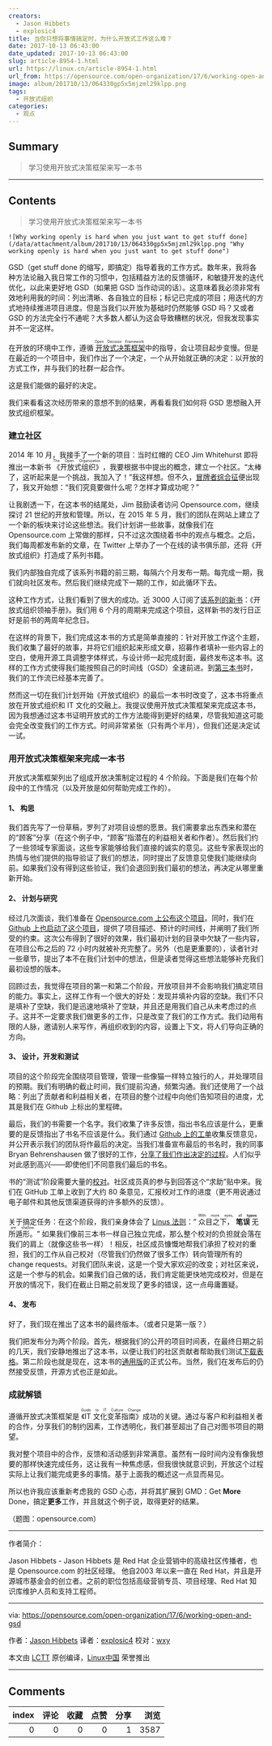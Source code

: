 ```yaml
---
creators:
  - Jason Hibbets
  - explosic4
title: 当你只想将事情搞定时，为什么开放式工作这么难？
date: 2017-10-13 06:43:00
date_updated: 2017-10-13 06:43:00
slug: article-8954-1.html
url: https://linux.cn/article-8954-1.html
url_from: https://opensource.com/open-organization/17/6/working-open-and-gsd
image: album/201710/13/064330gp5x5mjzml29klpp.png
tags:
  - 开放式组织
categories:
  - 观点
---
```


## Summary

> 学习使用开放式决策框架来写一本书

***

<!-- more -->

## Contents

> 
> 学习使用开放式决策框架来写一本书
> 
> 
> 

`![Why working openly is hard when you just want to get stuff done](/data/attachment/album/201710/13/064330gp5x5mjzml29klpp.png "Why working openly is hard when you just want to get stuff done")`

GSD（get stuff done 的缩写，即搞定）指导着我的工作方式。数年来，我将各种方法论融入我日常工作的习惯中，包括精益方法的反馈循环，和敏捷开发的迭代优化，以此来更好地 GSD（如果把 GSD 当作动词的话）。这意味着我必须非常有效地利用我的时间：列出清晰、各自独立的目标；标记已完成的项目；用迭代的方式地持续推进项目进度。但是当我们以开放为基础时仍然能够 GSD 吗？又或者 GSD 的方法完全行不通呢？大多数人都认为这会导致糟糕的状况，但我发现事实并不一定这样。

在开放的环境中工作，遵循<ruby> <a href="https://opensource.com/open-organization/resources/open-decision-framework">  开放式决策框架 </a> <rt>  Open Decision Framework </rt></ruby>中的指导，会让项目起步变慢。但是在最近的一个项目中，我们作出了一个决定，一个从开始就正确的决定：以开放的方式工作，并与我们的社群一起合作。

这是我们能做的最好的决定。

我们来看看这次经历带来的意想不到的结果，再看看我们如何将 GSD 思想融入开放式组织框架。

### 建立社区

2014 年 10 月，我接手了一个新的项目：当时红帽的 CEO Jim Whitehurst 即将推出一本新书<ruby> 《开放式组织》 <rt>  The Open Organization </rt></ruby>，我要根据书中提出的概念，建立一个社区。“太棒了，这听起来是一个挑战，我加入了！”我这样想。但不久，[冒牌者综合征](https://opensource.com/open-organization/17/5/team-impostor-syndrome)便出现了，我又开始想：“我们究竟要做什么呢？怎样才算成功呢？”

让我剧透一下，在这本书的结尾处，Jim 鼓励读者访问 Opensource.com，继续探讨 21 世纪的开放和管理。所以，在 2015 年 5 月，我们的团队在网站上建立了一个新的板块来讨论这些想法。我们计划讲一些故事，就像我们在 Opensource.com 上常做的那样，只不过这次围绕着书中的观点与概念。之后，我们每周都发布新的文章，在 Twitter 上举办了一个在线的读书俱乐部，还将《开放式组织》打造成了系列书籍。

我们内部独自完成了该系列书籍的前三期，每隔六个月发布一期。每完成一期，我们就向社区发布。然后我们继续完成下一期的工作，如此循环下去。

这种工作方式，让我们看到了很大的成功。近 3000 人订阅了[该系列的新书](https://opensource.com/open-organization/resources/leaders-manual)：《开放式组织领袖手册》。我们用 6 个月的周期来完成这个项目，这样新书的发行日正好是前书的两周年纪念日。

在这样的背景下，我们完成这本书的方式是简单直接的：针对开放工作这个主题，我们收集了最好的故事，并将它们组织起来形成文章，招募作者填补一些内容上的空白，使用开源工具调整字体样式，与设计师一起完成封面，最终发布这本书。这样的工作方式使得我们能按照自己的时间线（GSD）全速前进。到[第三本书](https://opensource.com/open-organization/resources/leaders-manual)时，我们的工作流已经基本完善了。

然而这一切在我们计划开始《开放式组织》的最后一本书时改变了，这本书将重点放在开放式组织和 IT 文化的交融上。我提议使用开放式决策框架来完成这本书，因为我想通过这本书证明开放式的工作方法能得到更好的结果，尽管我知道这可能会完全改变我们的工作方式。时间非常紧张（只有两个半月），但我们还是决定试一试。

### 用开放式决策框架来完成一本书

开放式决策框架列出了组成开放决策制定过程的 4 个阶段。下面是我们在每个阶段中的工作情况（以及开放是如何帮助完成工作的）。

#### 1、 构思

我们首先写了一份草稿，罗列了对项目设想的愿景。我们需要拿出东西来和潜在的“顾客”分享（在这个例子中，“顾客”指潜在的利益相关者和作者）。然后我们约了一些领域专家面谈，这些专家能够给我们直接的诚实的意见。这些专家表现出的热情与他们提供的指导验证了我们的想法，同时提出了反馈意见使我们能继续向前。如果我们没有得到这些验证，我们会退回到我们最初的想法，再决定从哪里重新开始。

#### 2、 计划与研究

经过几次面谈，我们准备在 [Opensource.com 上公布这个项目](https://opensource.com/open-organization/17/3/announcing-it-culture-book)。同时，我们在 [Github 上也启动了这个项目](https://github.com/open-organization-ambassadors/open-org-it-culture)，提供了项目描述、预计的时间线，并阐明了我们所受的约束。这次公布得到了很好的效果，我们最初计划的目录中欠缺了一些内容，在项目公布之后的 72 小时内就被补充完整了。另外（也是更重要的），读者针对一些章节，提出了本不在我们计划中的想法，但是读者觉得这些想法能够补充我们最初设想的版本。

回顾过去，我觉得在项目的第一和第二个阶段，开放项目并不会影响我们搞定项目的能力。事实上，这样工作有一个很大的好处：发现并填补内容的空缺。我们不只是填补了空缺，我们是迅速地填补了空缺，并且还是用我们自己从未考虑过的点子。这并不一定要求我们做更多的工作，只是改变了我们的工作方式。我们动用有限的人脉，邀请别人来写作，再组织收到的内容，设置上下文，将人们导向正确的方向。

#### 3、 设计，开发和测试

项目的这个阶段完全围绕项目管理，管理一些像猫一样特立独行的人，并处理项目的预期。我们有明确的截止时间，我们提前沟通，频繁沟通。我们还使用了一个战略：列出了贡献者和利益相关者，在项目的整个过程中向他们告知项目的进度，尤其是我们在 Github 上标出的里程碑。

最后，我们的书需要一个名字。我们收集了许多反馈，指出书名应该是什么，更重要的是反馈指出了书名不应该是什么。我们通过 [Github 上的工单](https://github.com/open-organization-ambassadors/open-org-it-culture/issues/20)收集反馈意见，并公开表示我们的团队将作最后的决定。当我们准备宣布最后的书名时，我的同事 Bryan Behrenshausen 做了很好的工作，[分享了我们作出决定的过程](https://github.com/open-organization-ambassadors/open-org-it-culture/issues/20#issuecomment-297970303)。人们似乎对此感到高兴——即使他们不同意我们最后的书名。

书的“测试”阶段需要大量的[校对](https://github.com/open-organization-ambassadors/open-org-it-culture/issues/29)。社区成员真的参与到回答这个“求助”贴中来。我们在 GitHub 工单上收到了大约 80 条意见，汇报校对工作的进度（更不用说通过电子邮件和其他反馈渠道获得的许多额外的反馈）。

关于搞定任务：在这个阶段，我们亲身体会了 [Linus 法则](https://en.wikipedia.org/wiki/Linus%27s_Law)：“<ruby> 众目之下， <strong>  笔误 </strong> 无所遁形。 <rt>  With more eyes, all  <strong>   typos  </strong>  are shallow. </rt></ruby>” 如果我们像前三本书一样自己独立完成，那么整个校对的负担就会落在我们的肩上（就像这些书一样）！相反，社区成员慷慨地帮我们承担了校对的重担，我们的工作从自己校对（尽管我们仍然做了很多工作）转向管理所有的 change requests。对我们团队来说，这是一个受大家欢迎的改变；对社区来说，这是一个参与的机会。如果我们自己做的话，我们肯定能更快地完成校对，但是在开放的情况下，我们在截止日期之前发现了更多的错误，这一点毋庸置疑。

#### 4、 发布

好了，我们现在推出了这本书的最终版本。（或者只是第一版？）

我们把发布分为两个阶段。首先，根据我们的公开的项目时间表，在最终日期之前的几天，我们安静地推出了这本书，以便让我们的社区贡献者帮助我们测试[下载表格](https://opensource.com/open-organization/resources/culture-change)。第二阶段也就是现在，这本书的[通用版](https://opensource.com/open-organization/resources/culture-change)的正式公布。当然，我们在发布后的仍然接受反馈，开源方式也正是如此。

### 成就解锁

遵循开放式决策框架是<ruby> 《IT 文化变革指南》 <rt>  Guide to IT Culture Change </rt></ruby>成功的关键。通过与客户和利益相关者的合作，分享我们的制约因素，工作透明化，我们甚至超出了自己对图书项目的期望。

我对整个项目中的合作，反馈和活动感到非常满意。虽然有一段时间内没有像我想要的那样快速完成任务，这让我有一种焦虑感，但我很快就意识到，开放这个过程实际上让我们能完成更多的事情。基于上面我的概述这一点显而易见。

所以也许我应该重新考虑我的 GSD 心态，并将其扩展到 GMD：Get **More** Done，搞定**更多**工作，并且就这个例子说，取得更好的结果。

（题图：opensource.com）

---

作者简介：

Jason Hibbets - Jason Hibbets 是 Red Hat 企业营销中的高级社区传播者，也是 Opensource.com 的社区经理。 他自2003 年以来一直在 Red Hat，并且是开源城市基金会的创立者。之前的职位包括高级营销专员、项目经理、Red Hat 知识库维护人员和支持工程师。

---

via: <https://opensource.com/open-organization/17/6/working-open-and-gsd>

作者：[Jason Hibbets](https://opensource.com/users/jhibbets) 译者：[explosic4](https://github.com/explosic4) 校对：[wxy](https://github.com/wxy)

本文由 [LCTT](https://github.com/LCTT/TranslateProject) 原创编译，[Linux中国](https://linux.cn/) 荣誉推出

***

## Comments


|   index |   评论 |   收藏 |   点赞 |   分享 |   浏览 |
|--------:|-------:|-------:|-------:|-------:|-------:|
|       0 |      0 |      0 |      0 |      1 |   3587 |
